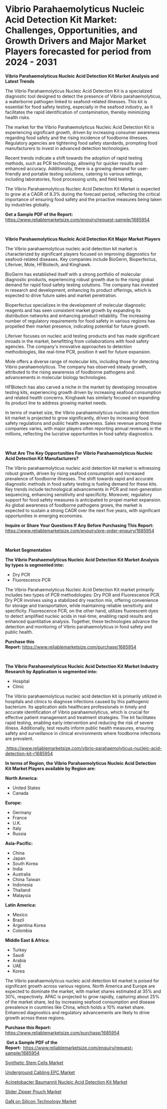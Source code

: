 <p><h1>Vibrio Parahaemolyticus Nucleic Acid Detection Kit Market: Challenges, Opportunities, and Growth Drivers and Major Market Players forecasted for period from 2024 - 2031</h1></p><p><strong>Vibrio Parahaemolyticus Nucleic Acid Detection Kit Market Analysis and Latest Trends</strong></p>
<p><p>The Vibrio Parahaemolyticus Nucleic Acid Detection Kit is a specialized diagnostic tool designed to detect the presence of Vibrio parahaemolyticus, a waterborne pathogen linked to seafood-related illnesses. This kit is essential for food safety testing, especially in the seafood industry, as it facilitates the rapid identification of contamination, thereby minimizing health risks.</p><p>The market for the Vibrio Parahaemolyticus Nucleic Acid Detection Kit is experiencing significant growth, driven by increasing consumer awareness regarding food safety and the rising incidence of foodborne illnesses. Regulatory agencies are tightening food safety standards, prompting food manufacturers to invest in advanced detection technologies.</p><p>Recent trends indicate a shift towards the adoption of rapid testing methods, such as PCR technology, allowing for quicker results and enhanced accuracy. Additionally, there is a growing demand for user-friendly and portable testing solutions, catering to various settings, including laboratories, food processing units, and field testing.</p><p>The Vibrio Parahaemolyticus Nucleic Acid Detection Kit Market is expected to grow at a CAGR of 8.3% during the forecast period, reflecting the critical importance of ensuring food safety and the proactive measures being taken by industries globally.</p></p>
<p><strong>Get a Sample PDF of the Report:&nbsp;</strong> <a href="https://www.reliablemarketsize.com/enquiry/request-sample/1685954?utm_campaign=1720&utm_medium=2&utm_source=Github&utm_content=ia&utm_term=17122024&utm_id=vibrio-parahaemolyticus-nucleic-acid-detection-kit">https://www.reliablemarketsize.com/enquiry/request-sample/1685954</a></p>
<p>&nbsp;</p>
<p><strong>Vibrio Parahaemolyticus Nucleic Acid Detection Kit Major Market Players</strong></p>
<p><p>The Vibrio parahaemolyticus nucleic acid detection kit market is characterized by significant players focused on improving diagnostics for seafood-related diseases. Key companies include BioGerm, Bioperfectus, Liferiver, Mole, HFBiotech, and Kinghawk.</p><p>BioGerm has established itself with a strong portfolio of molecular diagnostic products, experiencing robust growth due to the rising global demand for rapid food safety testing solutions. The company has invested in research and development, enhancing its product offerings, which is expected to drive future sales and market penetration.</p><p>Bioperfectus specializes in the development of molecular diagnostic reagents and has seen consistent market growth by expanding its distribution networks and enhancing product reliability. The increasing number of regulatory requirements for food safety in various regions has propelled their market presence, indicating potential for future growth.</p><p>Liferiver focuses on nucleic acid testing products and has made significant inroads in the market, benefitting from collaborations with food safety agencies. The company's innovative approaches to detection methodologies, like real-time PCR, position it well for future expansion.</p><p>Mole offers a diverse range of molecular kits, including those for detecting Vibrio parahaemolyticus. The company has observed steady growth, attributed to the rising awareness of foodborne pathogens and advancements in molecular biology technologies.</p><p>HFBiotech has also carved a niche in the market by developing innovative testing kits, experiencing growth driven by increasing seafood consumption and related health concerns. Kinghawk has similarly focused on expanding its product line to address growing market needs.</p><p>In terms of market size, the Vibrio parahaemolyticus nucleic acid detection kit market is projected to grow significantly, driven by increasing food safety regulations and public health awareness. Sales revenue among these companies varies, with major players often reporting annual revenues in the millions, reflecting the lucrative opportunities in food safety diagnostics.</p></p>
<p>&nbsp;</p>
<p><strong>What Are The Key Opportunities For Vibrio Parahaemolyticus Nucleic Acid Detection Kit Manufacturers?</strong></p>
<p><p>The Vibrio parahaemolyticus nucleic acid detection kit market is witnessing robust growth, driven by rising seafood consumption and increased prevalence of foodborne illnesses. The shift towards rapid and accurate diagnostic methods in food safety testing is fueling demand for these kits. Key trends include technological advancements in PCR and next-generation sequencing, enhancing sensitivity and specificity. Moreover, regulatory support for food safety measures is anticipated to propel market expansion. As global awareness of foodborne pathogens grows, the market is expected to sustain a strong CAGR over the next five years, with significant opportunities in emerging economies.</p></p>
<p><strong>Inquire or Share Your Questions If Any Before Purchasing This Report:</strong> <a href="https://www.reliablemarketsize.com/enquiry/pre-order-enquiry/1685954?utm_campaign=1720&utm_medium=2&utm_source=Github&utm_content=ia&utm_term=17122024&utm_id=vibrio-parahaemolyticus-nucleic-acid-detection-kit">https://www.reliablemarketsize.com/enquiry/pre-order-enquiry/1685954</a></p>
<p>&nbsp;</p>
<p><strong>Market Segmentation</strong></p>
<p><strong>The Vibrio Parahaemolyticus Nucleic Acid Detection Kit Market Analysis by types is segmented into:</strong></p>
<p><ul><li>Dry PCR</li><li>Fluorescence PCR</li></ul></p>
<p><p>The Vibrio Parahaemolyticus Nucleic Acid Detection Kit market primarily includes two types of PCR methodologies: Dry PCR and Fluorescence PCR. Dry PCR involves using a stabilized dry reaction mix, offering convenience for storage and transportation, while maintaining reliable sensitivity and specificity. Fluorescence PCR, on the other hand, utilizes fluorescent dyes to detect amplified nucleic acids in real-time, enabling rapid results and enhanced quantitative analysis. Together, these technologies advance the detection and monitoring of Vibrio parahaemolyticus in food safety and public health.</p></p>
<p><strong>Purchase this Report:&nbsp;</strong><a href="https://www.reliablemarketsize.com/purchase/1685954?utm_campaign=1720&utm_medium=2&utm_source=Github&utm_content=ia&utm_term=17122024&utm_id=vibrio-parahaemolyticus-nucleic-acid-detection-kit">https://www.reliablemarketsize.com/purchase/1685954</a></p>
<p>&nbsp;</p>
<p><strong>The Vibrio Parahaemolyticus Nucleic Acid Detection Kit Market Industry Research by Application is segmented into:</strong></p>
<p><ul><li>Hospital</li><li>Clinic</li></ul></p>
<p><p>The Vibrio parahaemolyticus nucleic acid detection kit is primarily utilized in hospitals and clinics to diagnose infections caused by this pathogenic bacterium. Its application aids healthcare professionals in timely and accurate identification of Vibrio parahaemolyticus, which is crucial for effective patient management and treatment strategies. The kit facilitates rapid testing, enabling early intervention and reducing the risk of severe illness. Additionally, test results inform public health measures, ensuring safety and surveillance in clinical environments where foodborne infections are prevalent.</p></p>
<p><a href="https://www.reliablemarketsize.com/vibrio-parahaemolyticus-nucleic-acid-detection-kit-r1685954?utm_campaign=1720&utm_medium=2&utm_source=Github&utm_content=ia&utm_term=17122024&utm_id=vibrio-parahaemolyticus-nucleic-acid-detection-kit">&nbsp;https://www.reliablemarketsize.com/vibrio-parahaemolyticus-nucleic-acid-detection-kit-r1685954</a></p>
<p><strong>In terms of Region, the Vibrio Parahaemolyticus Nucleic Acid Detection Kit Market Players available by Region are:</strong></p>
<p>
    <p> <strong> North America: </strong>
        <ul>
            <li>United States</li>
            <li>Canada</li>
        </ul>
        </p> 
    <p> <strong> Europe: </strong>
        <ul>
            <li>Germany</li>
            <li>France</li>
            <li>U.K.</li>
            <li>Italy</li>
            <li>Russia</li>
        </ul>
        </p> 
    <p> <strong> Asia-Pacific: </strong>
        <ul>
            <li>China</li>
            <li>Japan</li>
            <li>South Korea</li>
            <li>India</li>
            <li>Australia</li>
            <li>China Taiwan</li>
            <li>Indonesia</li>
            <li>Thailand</li>
            <li>Malaysia</li>
        </ul>
        </p> 
    <p> <strong> Latin America: </strong>
        <ul>
            <li>Mexico</li>
            <li>Brazil</li>
            <li>Argentina Korea</li>
            <li>Colombia</li>
        </ul>
        </p> 
    <p> <strong> Middle East & Africa: </strong>
        <ul>
            <li>Turkey</li>
            <li>Saudi</li>
            <li>Arabia</li>
            <li>UAE</li>
            <li>Korea</li>
        </ul>
    </p>
    </p>
<p><p>The Vibrio parahaemolyticus nucleic acid detection kit market is poised for significant growth across various regions. North America and Europe are expected to dominate the market, with market shares estimated at 35% and 30%, respectively. APAC is projected to grow rapidly, capturing about 25% of the market share, led by increasing seafood consumption and disease prevalence in countries like China, which holds a 10% market share. Enhanced diagnostics and regulatory advancements are likely to drive growth across these regions.</p></p>
<p><strong>Purchase this Report: </strong><a href="https://www.reliablemarketsize.com/purchase/1685954?utm_campaign=1720&utm_medium=2&utm_source=Github&utm_content=ia&utm_term=17122024&utm_id=vibrio-parahaemolyticus-nucleic-acid-detection-kit">https://www.reliablemarketsize.com/purchase/1685954</a></p>
<p>&nbsp;<strong>Get a Sample PDF of the Report:&nbsp;&nbsp;</strong><a href="https://www.reliablemarketsize.com/enquiry/request-sample/1685954?utm_campaign=1720&utm_medium=2&utm_source=Github&utm_content=ia&utm_term=17122024&utm_id=vibrio-parahaemolyticus-nucleic-acid-detection-kit">https://www.reliablemarketsize.com/enquiry/request-sample/1685954</a></p>
<p><strong></strong></p>
<p><p><a href="https://www.linkedin.com/pulse/synthetic-stem-cells-market-analysis-driving-business-advancement-hdxff?utm_campaign=1720&utm_medium=2&utm_source=Github&utm_content=ia&utm_term=17122024&utm_id=vibrio-parahaemolyticus-nucleic-acid-detection-kit">Synthetic Stem Cells Market</a></p><p><a href="https://www.linkedin.com/pulse/underground-cabling-epc-market-trend-analysis-suggests-significant-y9qef?utm_campaign=1720&utm_medium=2&utm_source=Github&utm_content=ia&utm_term=17122024&utm_id=vibrio-parahaemolyticus-nucleic-acid-detection-kit">Underground Cabling EPC Market</a></p><p><a href="https://github.com/willjis/Market-Research-Report-List-1/blob/main/acinetobacter-baumannii-nucleic-acid-detection-kit-market.md?utm_campaign=1720&utm_medium=2&utm_source=Github&utm_content=ia&utm_term=17122024&utm_id=vibrio-parahaemolyticus-nucleic-acid-detection-kit">Acinetobacter Baumannii Nucleic Acid Detection Kit Market</a></p><p><a href="https://www.linkedin.com/pulse/slider-zipper-pouch-market-overview-size-valuation-projected-egczf?utm_campaign=1720&utm_medium=2&utm_source=Github&utm_content=ia&utm_term=17122024&utm_id=vibrio-parahaemolyticus-nucleic-acid-detection-kit">Slider Zipper Pouch Market</a></p><p><a href="https://www.linkedin.com/pulse/size-gan-silicon-technology-marketindustry-trends-the72-cagr-mitme?utm_campaign=1720&utm_medium=2&utm_source=Github&utm_content=ia&utm_term=17122024&utm_id=vibrio-parahaemolyticus-nucleic-acid-detection-kit">GaN on Silicon Technology Market</a></p></p>